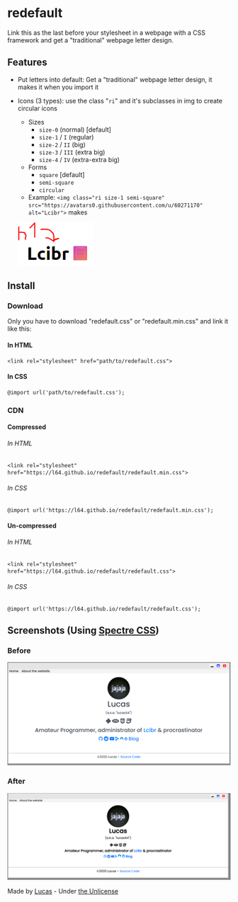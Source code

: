# redefault
Link this as the last before your stylesheet in a webpage with a CSS framework and get a "traditional" webpage letter design.

## Features
- Put letters into default: Get a "traditional" webpage letter design, it makes it when you import it
- Icons (3 types): use the class "```ri```" and it's subclasses in img to create circular icons
  - Sizes
    - ```size-0``` (normal) [default]
    - ```size-1``` / ```I``` (regular)
    - ```size-2``` / ```II``` (big)
    - ```size-3``` / ```III``` (extra big)
    - ```size-4``` / ```IV``` (extra-extra big)
  - Forms
    - ```square``` [default]
    - ```semi-square```
    - ```circular```
  - Example: ```<img class="ri size-1 semi-square" src="https://avatars0.githubusercontent.com/u/60271170" alt="Lcibr">``` makes
  
  ![lcibr.png](img/lcibr.png)

## Install

### Download
Only you have to download "redefault.css" or "redefault.min.css" and link it like this:
#### In HTML
```
<link rel="stylesheet" href="path/to/redefault.css">
```
#### In CSS
```
@import url('path/to/redefault.css');
```

### CDN

#### Compressed
###### In HTML
```
<link rel="stylesheet" href="https://l64.github.io/redefault/redefault.min.css">
```
###### In CSS
```
@import url('https://l64.github.io/redefault/redefault.min.css');
```

#### Un-compressed
###### In HTML
```
<link rel="stylesheet" href="https://l64.github.io/redefault/redefault.css">
```
###### In CSS
```
@import url('https://l64.github.io/redefault/redefault.css');
```

## Screenshots (Using [Spectre CSS](https://picturepan2.github.io/spectre))
### Before
![Before image](img/before.png)
### After
![After image](img/after.png)


Made by [Lucas](https://l64.github.io) - Under [the Unlicense](https://unlicense.org)
